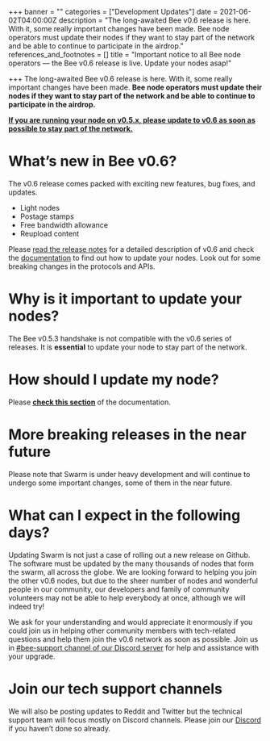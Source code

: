 +++
banner = ""
categories = ["Development Updates"]
date = 2021-06-02T04:00:00Z
description = "The long-awaited Bee v0.6 release is here. With it, some really important changes have been made. Bee node operators must update their nodes if they want to stay part of the network and be able to continue to participate in the airdrop."
references_and_footnotes = []
title = "Important notice to all Bee node operators — the Bee v0.6 release is live. Update your nodes asap!"

+++
The long-awaited Bee v0.6 release is here. With it, some really important changes have been made. **Bee node operators must update their nodes if they want to stay part of the network and be able to continue to participate in the airdrop.**

[**If you are running your node on v0.5.x, please update to v0.6 as soon as possible to stay part of the network.**](https://docs.ethswarm.org/docs/working-with-bee/upgrading-bee/)

# What’s new in Bee v0.6?

The v0.6 release comes packed with exciting new features, bug fixes, and updates.

* Light nodes
* Postage stamps
* Free bandwidth allowance
* Reupload content

Please [read the release notes](https://github.com/ethersphere/bee/releases/tag/v0.6.2) for a detailed description of v0.6 and check the [documentation](https://docs.ethswarm.org/docs/) to find out how to update your nodes. Look out for some breaking changes in the protocols and APIs.

# Why is it important to update your nodes?

The Bee v0.5.3 handshake is not compatible with the v0.6 series of releases. It is **essential** to update your node to stay part of the network.

# How should I update my node?

Please [**check this section**](https://docs.ethswarm.org/docs/working-with-bee/upgrading-bee) of the documentation.

# **More breaking releases in the near future**

Please note that Swarm is under heavy development and will continue to undergo some important changes, some of them in the near future.

# What can I expect in the following days?

Updating Swarm is not just a case of rolling out a new release on Github. The software must be updated by the many thousands of nodes that form the swarm, all across the globe. We are looking forward to helping you join the other v0.6 nodes, but due to the sheer number of nodes and wonderful people in our community, our developers and family of community volunteers may not be able to help everybody at once, although we will indeed try!

We ask for your understanding and would appreciate it enormously if you could join us in helping other community members with tech-related questions and help them join the v0.6 network as soon as possible. Join us in [#bee-support channel of our Discord server](https://discord.gg/wdghaQsGq5) for help and assistance with your upgrade.

# Join our tech support channels

We will also be posting updates to Reddit and Twitter but the technical support team will focus mostly on Discord channels. Please join our [Discord](https://discord.gg/wdghaQsGq5) if you haven’t done so already.